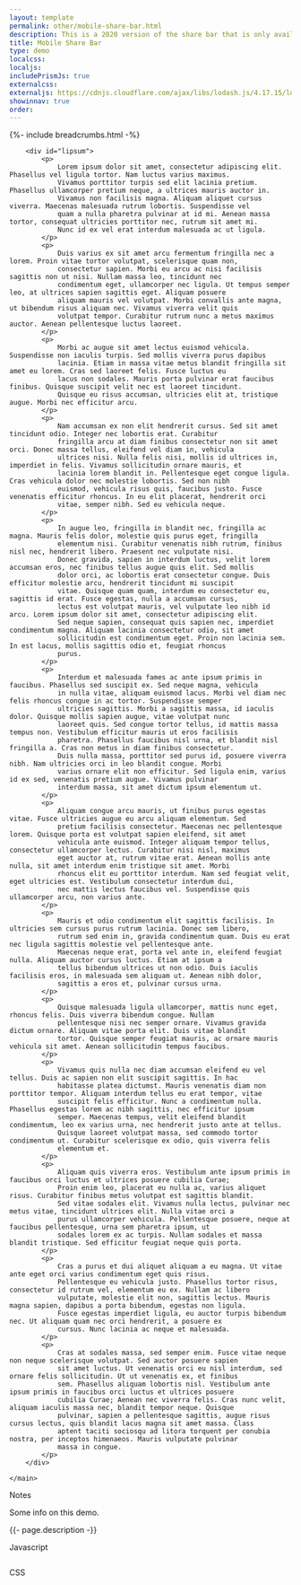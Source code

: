 ```yaml
---
layout: template
permalink: other/mobile-share-bar.html
description: This is a 2020 version of the share bar that is only available in mobile. The share bar will only be visible if the user is over 100 pixels from the top of the page, and scrolling up. There's also an event for displaying it on resize if the scroll position far enough down the page.
title: Mobile Share Bar
type: demo
localcss: 
localjs:
includePrismJs: true
externalcss: 
externaljs: https://cdnjs.cloudflare.com/ajax/libs/lodash.js/4.17.15/lodash.min.js, https://cdnjs.cloudflare.com/ajax/libs/clipboard.js/2.0.4/clipboard.min.js
showinnav: true
order: 
---
```


{%- include breadcrumbs.html -%}

<style>

.cdc-icon-fb {
  color: #3b5998;
}

.cdc-icon-twitter-white {
  color: #00b6f1;
}

.navbar {
  display: none;
}

.navbar[style*='display: block'] {
  display: -webkit-box !important;
  display: flex !important;
}

[class*='cdc-icon-linkedin'] {
  color: #007bb5;
}

.cdc-icon-email {
  color: #333;
}

.share-bar {
  box-shadow: 0px -1px 2px 0px rgba(0, 0, 0, 0.5);
  padding: 0.3rem 0.75rem;
}
.share-bar li {
  margin-bottom: 0;
}


</style>


<div class="container d-flex flex-wrap body-wrapper">
	<main class="col-12 order-lg-2" role="main" aria-label="Main Content Area">

		<div id="lipsum">
			<p>
				Lorem ipsum dolor sit amet, consectetur adipiscing elit. Phasellus vel ligula tortor. Nam luctus varius maximus.
				Vivamus porttitor turpis sed elit lacinia pretium. Phasellus ullamcorper pretium neque, a ultrices mauris auctor in.
				Vivamus non facilisis magna. Aliquam aliquet cursus viverra. Maecenas malesuada rutrum lobortis. Suspendisse vel
				quam a nulla pharetra pulvinar at id mi. Aenean massa tortor, consequat ultricies porttitor nec, rutrum sit amet mi.
				Nunc id ex vel erat interdum malesuada ac ut ligula.
			</p>
			<p>
				Duis varius ex sit amet arcu fermentum fringilla nec a lorem. Proin vitae tortor volutpat, scelerisque quam non,
				consectetur sapien. Morbi eu arcu ac nisi facilisis sagittis non ut nisi. Nullam massa leo, tincidunt nec
				condimentum eget, ullamcorper nec ligula. Ut tempus semper leo, at ultrices sapien sagittis eget. Aliquam posuere
				aliquam mauris vel volutpat. Morbi convallis ante magna, ut bibendum risus aliquam nec. Vivamus viverra velit quis
				volutpat tempor. Curabitur rutrum nunc a metus maximus auctor. Aenean pellentesque luctus laoreet.
			</p>
			<p>
				Morbi ac augue sit amet lectus euismod vehicula. Suspendisse non iaculis turpis. Sed mollis viverra purus dapibus
				lacinia. Etiam in massa vitae metus blandit fringilla sit amet eu lorem. Cras sed laoreet felis. Fusce luctus eu
				lacus non sodales. Mauris porta pulvinar erat faucibus finibus. Quisque suscipit velit nec est laoreet tincidunt.
				Quisque eu risus accumsan, ultricies elit at, tristique augue. Morbi nec efficitur arcu.
			</p>
			<p>
				Nam accumsan ex non elit hendrerit cursus. Sed sit amet tincidunt odio. Integer nec lobortis erat. Curabitur
				fringilla arcu at diam finibus consectetur non sit amet orci. Donec massa tellus, eleifend vel diam in, vehicula
				ultrices nisi. Nulla felis nisi, mollis id ultrices in, imperdiet in felis. Vivamus sollicitudin ornare mauris, et
				lacinia lorem blandit in. Pellentesque eget congue ligula. Cras vehicula dolor nec molestie lobortis. Sed non nibh
				euismod, vehicula risus quis, faucibus justo. Fusce venenatis efficitur rhoncus. In eu elit placerat, hendrerit orci
				vitae, semper nibh. Sed eu vehicula neque.
			</p>
			<p>
				In augue leo, fringilla in blandit nec, fringilla ac magna. Mauris felis dolor, molestie quis purus eget, fringilla
				elementum nisi. Curabitur venenatis nibh rutrum, finibus nisl nec, hendrerit libero. Praesent nec vulputate nisi.
				Donec gravida, sapien in interdum luctus, velit lorem accumsan eros, nec finibus tellus augue quis elit. Sed mollis
				dolor orci, ac lobortis erat consectetur congue. Duis efficitur molestie arcu, hendrerit tincidunt mi suscipit
				vitae. Quisque quam quam, interdum eu consectetur eu, sagittis id erat. Fusce egestas, nulla a accumsan cursus,
				lectus est volutpat mauris, vel vulputate leo nibh id arcu. Lorem ipsum dolor sit amet, consectetur adipiscing elit.
				Sed neque sapien, consequat quis sapien nec, imperdiet condimentum magna. Aliquam lacinia consectetur odio, sit amet
				sollicitudin est condimentum eget. Proin non lacinia sem. In est lacus, mollis sagittis odio et, feugiat rhoncus
				purus.
			</p>
			<p>
				Interdum et malesuada fames ac ante ipsum primis in faucibus. Phasellus sed suscipit ex. Sed neque magna, vehicula
				in nulla vitae, aliquam euismod lacus. Morbi vel diam nec felis rhoncus congue in ac tortor. Suspendisse semper
				ultricies sagittis. Morbi a sagittis massa, id iaculis dolor. Quisque mollis sapien augue, vitae volutpat nunc
				laoreet quis. Sed congue tortor tellus, id mattis massa tempus non. Vestibulum efficitur mauris ut eros facilisis
				pharetra. Phasellus faucibus nisl urna, et blandit nisl fringilla a. Cras non metus in diam finibus consectetur.
				Duis nulla massa, porttitor sed purus id, posuere viverra nibh. Nam ultricies orci in leo blandit congue. Morbi
				varius ornare elit non efficitur. Sed ligula enim, varius id ex sed, venenatis pretium augue. Vivamus pulvinar
				interdum massa, sit amet dictum ipsum elementum ut.
			</p>
			<p>
				Aliquam congue arcu mauris, ut finibus purus egestas vitae. Fusce ultricies augue eu arcu aliquam elementum. Sed
				pretium facilisis consectetur. Maecenas nec pellentesque lorem. Quisque porta est volutpat sapien eleifend, sit amet
				vehicula ante euismod. Integer aliquam tempor tellus, consectetur ullamcorper lectus. Curabitur nisi nisl, maximus
				eget auctor at, rutrum vitae erat. Aenean mollis ante nulla, sit amet interdum enim tristique sit amet. Morbi
				rhoncus elit eu porttitor interdum. Nam sed feugiat velit, eget ultricies est. Vestibulum consectetur interdum dui,
				nec mattis lectus faucibus vel. Suspendisse quis ullamcorper arcu, non varius ante.
			</p>
			<p>
				Mauris et odio condimentum elit sagittis facilisis. In ultricies sem cursus purus rutrum lacinia. Donec sem libero,
				rutrum sed enim in, gravida condimentum quam. Duis eu erat nec ligula sagittis molestie vel pellentesque ante.
				Maecenas neque erat, porta vel ante in, eleifend feugiat nulla. Aliquam auctor cursus luctus. Etiam at ipsum a
				tellus bibendum ultrices ut non odio. Duis iaculis facilisis eros, in malesuada sem aliquam ut. Aenean nibh dolor,
				sagittis a eros et, pulvinar cursus urna.
			</p>
			<p>
				Quisque malesuada ligula ullamcorper, mattis nunc eget, rhoncus felis. Duis viverra bibendum congue. Nullam
				pellentesque nisi nec semper ornare. Vivamus gravida dictum ornare. Aliquam vitae porta elit. Duis vitae blandit
				tortor. Quisque semper feugiat mauris, ac ornare mauris vehicula sit amet. Aenean sollicitudin tempus faucibus.
			</p>
			<p>
				Vivamus quis nulla nec diam accumsan eleifend eu vel tellus. Duis ac sapien non elit suscipit sagittis. In hac
				habitasse platea dictumst. Mauris venenatis diam non porttitor tempor. Aliquam interdum tellus eu erat tempor, vitae
				suscipit felis efficitur. Nunc a condimentum nulla. Phasellus egestas lorem ac nibh sagittis, nec efficitur ipsum
				semper. Maecenas tempus, velit eleifend blandit condimentum, leo ex varius urna, nec hendrerit justo ante at tellus.
				Quisque laoreet volutpat massa, sed commodo tortor condimentum ut. Curabitur scelerisque ex odio, quis viverra felis
				elementum et.
			</p>
			<p>
				Aliquam quis viverra eros. Vestibulum ante ipsum primis in faucibus orci luctus et ultrices posuere cubilia Curae;
				Proin enim leo, placerat eu nulla ac, varius aliquet risus. Curabitur finibus metus volutpat est sagittis blandit.
				Sed vitae sodales elit. Vivamus nulla lectus, pulvinar nec metus vitae, tincidunt ultrices elit. Nulla vitae orci a
				purus ullamcorper vehicula. Pellentesque posuere, neque at faucibus pellentesque, urna sem pharetra ipsum, ut
				sodales lorem ex ac turpis. Nullam sodales et massa blandit tristique. Sed efficitur feugiat neque quis porta.
			</p>
			<p>
				Cras a purus et dui aliquet aliquam a eu magna. Ut vitae ante eget orci varius condimentum eget quis risus.
				Pellentesque eu vehicula justo. Phasellus tortor risus, consectetur id rutrum vel, elementum eu ex. Nullam ac libero
				vulputate, molestie elit non, sagittis lectus. Mauris magna sapien, dapibus a porta bibendum, egestas non ligula.
				Fusce egestas imperdiet ligula, eu auctor turpis bibendum nec. Ut aliquam quam nec orci hendrerit, a posuere ex
				cursus. Nunc lacinia ac neque et malesuada.
			</p>
			<p>
				Cras at sodales massa, sed semper enim. Fusce vitae neque non neque scelerisque volutpat. Sed auctor posuere sapien
				sit amet luctus. Ut venenatis orci eu nisl interdum, sed ornare felis sollicitudin. Ut ut venenatis ex, et finibus
				sem. Phasellus aliquam lobortis nisl. Vestibulum ante ipsum primis in faucibus orci luctus et ultrices posuere
				cubilia Curae; Aenean nec viverra felis. Cras nunc velit, aliquam iaculis massa nec, blandit tempor neque. Quisque
				pulvinar, sapien a pellentesque sagittis, augue risus cursus lectus, quis blandit lacus magna sit amet massa. Class
				aptent taciti sociosqu ad litora torquent per conubia nostra, per inceptos himenaeos. Mauris vulputate pulvinar
				massa in congue.
			</p>
		</div>

	</main>
</div>

<nav class="navbar navbar-expand navbar-white bg-white fixed-bottom justify-content-between share-bar">
    <a class="navbar-brand" href="http://www.cdc.gov"><img src="https://upload.wikimedia.org/wikipedia/commons/4/45/US-CDC-Logo.png" style="width: 60px" alt=""></a>
	<ul class="navbar-nav ml-auto"><li class="nav-item">
			<a href="https://api.addthis.com/oexchange/0.8/forward/facebook/offer?url=https://search.cdc.gov/search/index.html?query=zika&amp;sitelimit=&amp;utf8=%25E2%259C%2593&amp;affiliate=cdc-main&amp;title=Search%20Results%20%7C%20CDC&amp;description=undefined&amp;via=undefined&amp;media=undefined" class="nav-link">
				<span class="sr-only">Facebook</span><span class="fi cdc-icon-fb x24"></span>
			</a>
		</li><li class="nav-item">
			<a href="https://api.addthis.com/oexchange/0.8/forward/twitter/offer?url=https://search.cdc.gov/search/index.html?query=zika&amp;sitelimit=&amp;utf8=%25E2%259C%2593&amp;affiliate=cdc-main&amp;title=Search%20Results%20%7C%20CDC&amp;description=undefined&amp;via=CDCgov&amp;ct=0&amp;media=undefined" class="nav-link">
				<span class="sr-only">Twitter</span><span class="fi cdc-icon-twitter-white x24"></span>
			</a>
		</li><li class="nav-item">
			<a href="https://api.addthis.com/oexchange/0.8/forward/linkedin/offer?url=https://search.cdc.gov/search/index.html?query=zika&amp;sitelimit=&amp;utf8=%25E2%259C%2593&amp;affiliate=cdc-main&amp;title=Search%20Results%20%7C%20CDC&amp;description=undefined&amp;via=undefined&amp;ct=0&amp;media=undefined" class="nav-link">
				<span class="sr-only">LinkedIn</span><span class="fi cdc-icon-linkedin x24"></span>
			</a>
		</li><li class="nav-item">
			<a href="https://api.addthis.com/oexchange/0.8/forward/email/offer?url=https://search.cdc.gov/search/index.html?query=zika&amp;sitelimit=&amp;utf8=%25E2%259C%2593&amp;affiliate=cdc-main&amp;title=Search%20Results%20%7C%20CDC&amp;description=undefined&amp;via=CDCgov&amp;ct=0&amp;media=undefined" class="nav-link">
				<span class="sr-only">Email</span><span class="fi cdc-icon-email x24"></span>
			</a>
		</li><li class="nav-item">
			<button class="nav-link clipboard btn btn-link" style="padding-top: 5px;"><span class="sr-only">Copy to Clipboard</span><span class="x24 fill-p cdc-icon-link-light"></span></button>
		</li>
	</ul>
</nav>

<script id="prism-source">
    window.addEventListener( 'DOMContentLoaded', function() {
        ( function( $ ) {

			var topContainerHeight = parseInt( $( '.navbar' ).css( 'height' ) );
			var scrolled = false;
			$( window ).on( 'scroll', function() {
				if ( scrolled ) {
					var isMobile = $( window ).width() < 768;
					if ( isMobile ) {
						if ( $( this ).scrollTop() > prevScrollTop ) {
							if( $( '.navbar' ).is( ':visible') ) {
								$( '.navbar' ).fadeOut( 'slow' );
							}
						} else if ( $( this ).scrollTop() < prevScrollTop ) {
							if ( $( this ).scrollTop() <= 100 ) {
								$( '.navbar' ).fadeOut( 'slow' );
							} else {
								$( '.navbar' ).fadeIn( 'slow' );
							}
						}
					}
				}
				scrolled = true;
				prevScrollTop = $( this ).scrollTop();
			} ).on( 'load resize', _.debounce( function() {
				var isMobile = $( window ).width() < 768;
				if ( isMobile ) {
					if ( $( this ).scrollTop() <= 100 ) {
						$( '.navbar' ).fadeOut( 'slow' );
					} else {
						$( '.navbar' ).fadeIn( 'slow' );
					}
				} else {
					$( '.navbar' ).fadeOut( 'slow' );
				}
			}, 250 ) );


			new ClipboardJS( '.clipboard', {
				text: function( t, e ) {
					console.log( t, e )
					return location.href;
				}
			} ).on( 'success', function( e ) {
				setTooltip( e.trigger, 'Copied!' );
				hideTooltip( e.trigger );
			} ).on( 'error', function( e ) {
				setTooltip( e.trigger, 'Failed!' );
				hideTooltip( e.trigger );
			} );

			$( '.clipboard' ).tooltip( {
				trigger: 'click',
				placement: 'top'
			} );

			// show the tooltip with the message passed in
			function setTooltip( btn, message ) {
				$( btn ).tooltip( 'hide' ).attr( 'data-original-title', message ).tooltip( 'show' );
			}

			// hide the tooltip after timeout
			function hideTooltip( btn ) {
				setTimeout( function() {
					$( btn ).tooltip( 'hide' );
				}, 1000 );
			}


        } )( jQuery );
    } );
</script>


<div aria-multiselectable="true" class="accordion indicator-plus accordion-white mb-3" id="accordion-4" role="tabpanel">
	<div class="card">
		<div aria-expanded="false" class="card-header collapsed" data-target="#accordion-4-collapse-3" data-toggle="collapse" id="accordion-4-card-3" role="tab">
			<a class="card-title" data-controls="accordion-4-collapse-3">Notes</a>
		</div>
		<div aria-labelledby="accordion-4-card-3" class="collapse show" id="accordion-4-collapse-3" role="tabpanel">
			<div class="card-body">
				<p>Some info on this demo.</p>
				<p>{{- page.description -}}</p>
			</div>
		</div>
	</div>
	<div class="card">
		<div aria-expanded="false" class="card-header collapsed" data-target="#accordion-4-collapse-2" data-toggle="collapse" id="accordion-4-card-2" role="tab">
			<a class="card-title" data-controls="accordion-4-collapse-2">Javascript</a>
		</div>
		<div aria-labelledby="accordion-4-card-2" class="collapse" id="accordion-4-collapse-2" role="tabpanel">
			<div class="card-body">
				<div class="row">
					<div class="col">
						<pre id="script-output"></pre>
					</div>
				</div>
			</div>
		</div>
	</div>
	<div class="card">
		<div aria-expanded="false" class="card-header collapsed" data-target="#accordion-4-collapse-1" data-toggle="collapse" id="accordion-4-card-1" role="tab">
			<a class="card-title" data-controls="accordion-4-collapse-1">CSS</a>
		</div>
		<div aria-labelledby="accordion-4-card-1" class="collapse" id="accordion-4-collapse-1" role="tabpanel">
			<div class="card-body">
				<div class="row">
					<div class="col">
						<pre><code class="language-css line-numbers"><script type="prism-html-markup">.cdc-icon-fb {
	color: #3b5998;
}

.cdc-icon-twitter-white {
	color: #00b6f1;
}

.navbar {
	display: none;
}

.navbar[style*='display: block'] {
	display: -webkit-box !important;
	display: flex !important;
}

[class*='cdc-icon-linkedin'] {
	color: #007bb5;
}

.cdc-icon-email {
	color: #333;
}

.share-bar {
	box-shadow: 0px -1px 2px 0px rgba(0, 0, 0, 0.5);
	padding: 0.3rem 0.75rem;
}

.share-bar li {
	margin-bottom: 0;
}</script></code>
						</pre>
					</div>
				</div>
			</div>
		</div>
	</div>	
</div>
